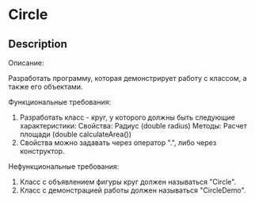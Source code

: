 # Circle
## Description
Описание:

Разработать программу, которая демонстрирует работу с классом, а также его объектами.

Функциональные требования:

1. Разработать класс - круг, у которого должны быть следующие характеристики:
Свойства:
    Радиус (double radius)
Методы:
    Расчет площади (double calculateArea())
2. Свойства можно задавать через оператор ".", либо через конструктор.

Нефункциональные требования:

1. Класс с объявлением фигуры круг должен называться "Circle".
2. Класс с демонстрацией работы должен называться "CircleDemo".